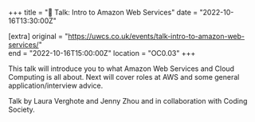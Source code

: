 +++
title = "🎤 Talk: Intro to Amazon Web Services"
date = "2022-10-16T13:30:00Z"

[extra]
original = "https://uwcs.co.uk/events/talk-intro-to-amazon-web-services/"    
end = "2022-10-16T15:00:00Z"
location = "OC0.03"
+++

This talk will introduce you to what Amazon Web Services and Cloud Computing is all about. Next will cover roles at AWS and some general application/interview advice.

Talk by Laura Verghote and Jenny Zhou and in collaboration with Coding Society.
